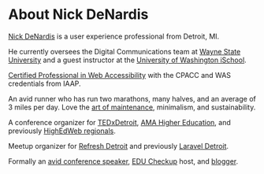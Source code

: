 # About Nick DeNardis

[Nick DeNardis](https://twitter.com/nickdenardis) is a user experience professional from Detroit, MI.

He currently oversees the Digital Communications team at [Wayne State University](https://wayne.edu/) and a guest instructor at the [University of Washington iSchool](https://ischool.uw.edu).

[Certified Professional in Web Accessibility](https://www.accessibilityassociation.org/cpwa) with the CPACC and WAS credentials from IAAP.

An avid runner who has run two marathons, many halves, and an average of 3 miles per day. Love the [art of maintenance](https://www.instagram.com/devhomeownership/), minimalism, and sustainability.

A conference organizer for [TEDxDetroit](https://tedxdetroit.com), [AMA Higher Education](https://www.ama.org/events/conference/2020-ama-symposium-for-the-marketing-of-higher-education-november-15-18-chicago/), and previously [HighEdWeb regionals](https://www.highedweb.org/).

Meetup organizer for [Refresh Detroit](https://refreshdetroit.org/) and previously [Laravel Detroit](https://twitter.com/detroitlaravel).

Formally an [avid conference speaker](https://speakerdeck.com/nickdenardis), [EDU Checkup](https://educheckup.com) host, and [blogger](https://blogs.wayne.edu/web/).